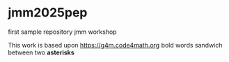 # jmm2025pep
first sample repository jmm workshop

This work is based upon <https://g4m.code4math.org>
bold words sandwich between two **asterisks**


